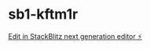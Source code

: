 # sb1-kftm1r

[Edit in StackBlitz next generation editor ⚡️](https://stackblitz.com/~/github.com/iaeenzo/sb1-kftm1r)